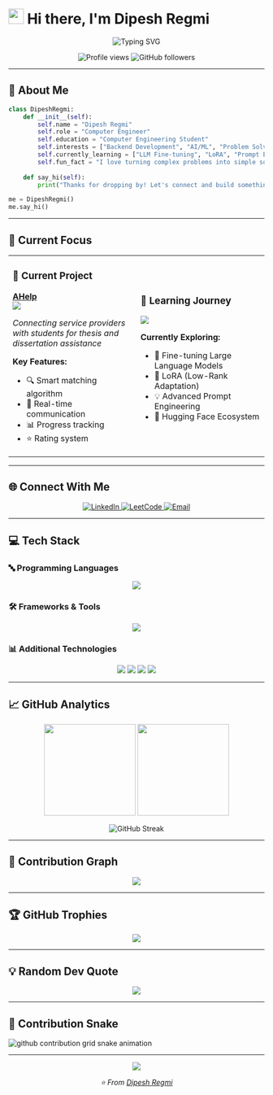 # <img src="https://raw.githubusercontent.com/MartinHeinz/MartinHeinz/master/wave.gif" width="30px" height="30px" /> Hi there, I'm **Dipesh Regmi**

<p align="center">
  <img src="https://readme-typing-svg.herokuapp.com?font=Fira+Code&size=22&duration=3000&pause=1000&color=2196F3&center=true&vCenter=true&width=435&lines=Computer+Engineer;Backend+Developer;AI+Enthusiast;Problem+Solver" alt="Typing SVG" />
</p>

<p align="center">
  <img src="https://komarev.com/ghpvc/?username=dipesh7002&color=blueviolet&style=flat-square&label=Profile+Views" alt="Profile views" />
  <img src="https://img.shields.io/github/followers/dipesh7002?label=Followers&style=social" alt="GitHub followers" />
</p>

---

## 🚀 About Me

```python
class DipeshRegmi:
    def __init__(self):
        self.name = "Dipesh Regmi"
        self.role = "Computer Engineer"
        self.education = "Computer Engineering Student"
        self.interests = ["Backend Development", "AI/ML", "Problem Solving"]
        self.currently_learning = ["LLM Fine-tuning", "LoRA", "Prompt Engineering"]
        self.fun_fact = "I love turning complex problems into simple solutions!"
    
    def say_hi(self):
        print("Thanks for dropping by! Let's connect and build something amazing together!")

me = DipeshRegmi()
me.say_hi()
```

---

## 🎯 Current Focus

<table>
<tr>
<td width="50%">

### 🔭 **Current Project**
**[AHelp](https://github.com/dipesh7002/AHelp)**  
<img src="https://img.shields.io/badge/Status-In%20Development-yellow?style=flat-square" />

*Connecting service providers with students for thesis and dissertation assistance*

**Key Features:**
- 🔍 Smart matching algorithm
- 💬 Real-time communication
- 📊 Progress tracking
- ⭐ Rating system

</td>
<td width="50%">

### 🌱 **Learning Journey**
<img src="https://img.shields.io/badge/Focus-AI%2FML-brightgreen?style=flat-square" />

**Currently Exploring:**
- 🤖 Fine-tuning Large Language Models
- 🎯 LoRA (Low-Rank Adaptation)
- 💡 Advanced Prompt Engineering
- 🤗 Hugging Face Ecosystem

</td>
</tr>
</table>

---

## 🌐 Connect With Me

<p align="center">
  <a href="https://linkedin.com/in/dipesh-regmi-941bab32b">
    <img src="https://img.shields.io/badge/LinkedIn-0077B5?style=for-the-badge&logo=linkedin&logoColor=white" alt="LinkedIn" />
  </a>
  <a href="https://leetcode.com/user1063ha">
    <img src="https://img.shields.io/badge/LeetCode-FFA116?style=for-the-badge&logo=leetcode&logoColor=black" alt="LeetCode" />
  </a>
  <a href="mailto:077bct027.dipesh@pcampus.edu.np">
    <img src="https://img.shields.io/badge/Email-D14836?style=for-the-badge&logo=gmail&logoColor=white" alt="Email" />
  </a>
</p>

---

## 💻 Tech Stack

### 🔤 Programming Languages
<p align="center">
  <img src="https://skillicons.dev/icons?i=c,cpp,python,js,html,css,kotlin" />
</p>

### 🛠️ Frameworks & Tools
<p align="center">
  <img src="https://skillicons.dev/icons?i=django,git,linux,postgresql,mysql,mongodb" />
</p>

### 📊 Additional Technologies
<p align="center">
  <img src="https://img.shields.io/badge/Elasticsearch-005571?style=for-the-badge&logo=elasticsearch&logoColor=white" />
  <img src="https://img.shields.io/badge/CouchDB-E33332?style=for-the-badge&logo=couchdb&logoColor=white" />
  <img src="https://img.shields.io/badge/MATLAB-0076A8?style=for-the-badge&logo=mathworks&logoColor=white" />
  <img src="https://img.shields.io/badge/Pandas-150458?style=for-the-badge&logo=pandas&logoColor=white" />
</p>

---

## 📈 GitHub Analytics

<p align="center">
  <img height="180em" src="https://github-readme-stats.vercel.app/api?username=dipesh7002&show_icons=true&theme=tokyonight&include_all_commits=true&count_private=true"/>
  <img height="180em" src="https://github-readme-stats.vercel.app/api/top-langs/?username=dipesh7002&layout=compact&langs_count=8&theme=tokyonight"/>
</p>

<p align="center">
  <img src="https://github-readme-streak-stats.herokuapp.com/?user=dipesh7002&theme=tokyonight" alt="GitHub Streak" />
</p>

---

## 🎨 Contribution Graph

<p align="center">
  <img src="https://github-readme-activity-graph.vercel.app/graph?username=dipesh7002&theme=tokyo-night&hide_border=true&area=true" />
</p>

---

## 🏆 GitHub Trophies

<p align="center">
  <img src="https://github-profile-trophy.vercel.app/?username=dipesh7002&theme=tokyonight&no-frame=true&row=1&column=7" />
</p>

---

## 💡 Random Dev Quote

<p align="center">
  <img src="https://quotes-github-readme.vercel.app/api?type=horizontal&theme=tokyonight" />
</p>

---

## 🐍 Contribution Snake

<picture>
  <source media="(prefers-color-scheme: dark)" srcset="https://raw.githubusercontent.com/dipesh7002/dipesh7002/output/github-contribution-grid-snake-dark.svg">
  <source media="(prefers-color-scheme: light)" srcset="https://raw.githubusercontent.com/dipesh7002/dipesh7002/output/github-contribution-grid-snake.svg">
  <img alt="github contribution grid snake animation" src="https://raw.githubusercontent.com/dipesh7002/dipesh7002/output/github-contribution-grid-snake.svg">
</picture>

---

<p align="center">
  <img src="https://capsule-render.vercel.app/api?type=waving&color=gradient&height=100&section=footer&text=Thanks%20for%20visiting!&fontSize=16&fontAlignY=65&desc=Let's%20build%20something%20amazing%20together&descAlignY=51&descAlign=center" />
</p>

<p align="center">
  <i>⭐️ From <a href="https://github.com/dipesh7002">Dipesh Regmi</a></i>
</p>

